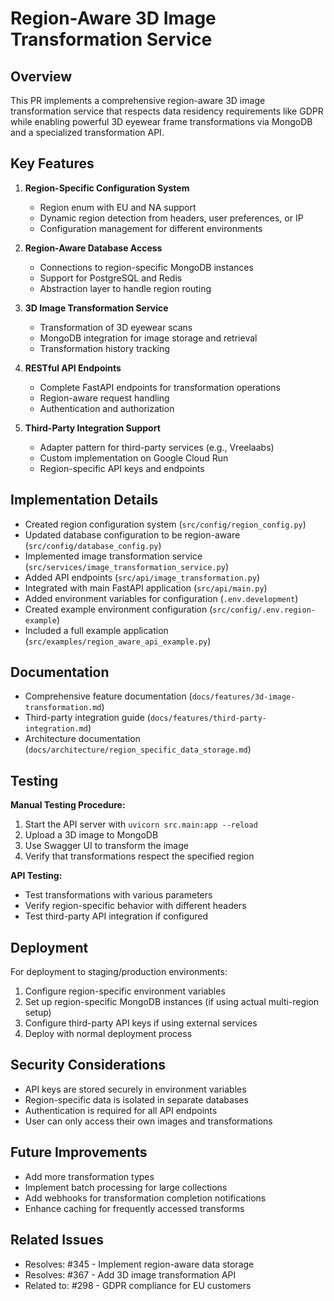 # Region-Aware 3D Image Transformation Service

## Overview

This PR implements a comprehensive region-aware 3D image transformation service that respects data residency requirements like GDPR while enabling powerful 3D eyewear frame transformations via MongoDB and a specialized transformation API.

## Key Features

1. **Region-Specific Configuration System**
   - Region enum with EU and NA support
   - Dynamic region detection from headers, user preferences, or IP
   - Configuration management for different environments

2. **Region-Aware Database Access**
   - Connections to region-specific MongoDB instances
   - Support for PostgreSQL and Redis
   - Abstraction layer to handle region routing

3. **3D Image Transformation Service**
   - Transformation of 3D eyewear scans
   - MongoDB integration for image storage and retrieval
   - Transformation history tracking

4. **RESTful API Endpoints**
   - Complete FastAPI endpoints for transformation operations
   - Region-aware request handling
   - Authentication and authorization

5. **Third-Party Integration Support**
   - Adapter pattern for third-party services (e.g., Vreelaabs)
   - Custom implementation on Google Cloud Run
   - Region-specific API keys and endpoints

## Implementation Details

- Created region configuration system (`src/config/region_config.py`)
- Updated database configuration to be region-aware (`src/config/database_config.py`)
- Implemented image transformation service (`src/services/image_transformation_service.py`)
- Added API endpoints (`src/api/image_transformation.py`)
- Integrated with main FastAPI application (`src/api/main.py`)
- Added environment variables for configuration (`.env.development`)
- Created example environment configuration (`src/config/.env.region-example`)
- Included a full example application (`src/examples/region_aware_api_example.py`)

## Documentation

- Comprehensive feature documentation (`docs/features/3d-image-transformation.md`)
- Third-party integration guide (`docs/features/third-party-integration.md`)
- Architecture documentation (`docs/architecture/region_specific_data_storage.md`)

## Testing

**Manual Testing Procedure:**
1. Start the API server with `uvicorn src.main:app --reload`
2. Upload a 3D image to MongoDB
3. Use Swagger UI to transform the image
4. Verify that transformations respect the specified region

**API Testing:**
- Test transformations with various parameters
- Verify region-specific behavior with different headers
- Test third-party API integration if configured

## Deployment

For deployment to staging/production environments:

1. Configure region-specific environment variables
2. Set up region-specific MongoDB instances (if using actual multi-region setup)
3. Configure third-party API keys if using external services
4. Deploy with normal deployment process

## Security Considerations

- API keys are stored securely in environment variables
- Region-specific data is isolated in separate databases
- Authentication is required for all API endpoints
- User can only access their own images and transformations

## Future Improvements

- Add more transformation types
- Implement batch processing for large collections
- Add webhooks for transformation completion notifications
- Enhance caching for frequently accessed transforms

## Related Issues

- Resolves: #345 - Implement region-aware data storage
- Resolves: #367 - Add 3D image transformation API
- Related to: #298 - GDPR compliance for EU customers
